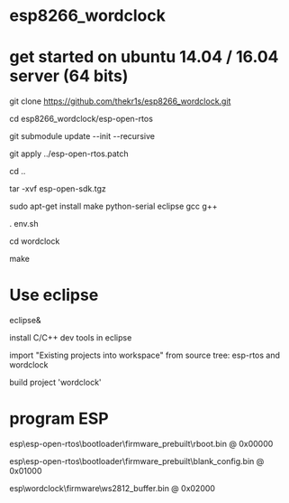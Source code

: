 # esp8266_wordclock


get started on ubuntu 14.04 / 16.04 server (64 bits)
===========================================
git clone https://github.com/thekr1s/esp8266_wordclock.git

cd esp8266_wordclock/esp-open-rtos

git submodule update --init --recursive

git apply ../esp-open-rtos.patch

cd ..

tar -xvf esp-open-sdk.tgz 

sudo apt-get install make python-serial eclipse gcc g++

. env.sh

cd wordclock

make

# Use eclipse
eclipse&

install C/C++ dev tools in eclipse

import "Existing projects into workspace" from source tree: esp-rtos and wordclock

build project 'wordclock'

program ESP
============
esp\esp-open-rtos\bootloader\firmware_prebuilt\rboot.bin            @ 0x00000

esp\esp-open-rtos\bootloader\firmware_prebuilt\blank_config.bin     @ 0x01000

esp\wordclock\firmware\ws2812_buffer.bin                            @ 0x02000
